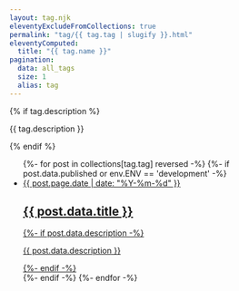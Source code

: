 ```yaml
---
layout: tag.njk
eleventyExcludeFromCollections: true
permalink: "tag/{{ tag.tag | slugify }}.html"
eleventyComputed:
  title: "{{ tag.name }}"
pagination:
  data: all_tags
  size: 1
  alias: tag
---
```


{% if tag.description %}
  <p>{{ tag.description }}</p>
{% endif %}

<ul class="posts">
  {%- for post in collections[tag.tag] reversed -%}
    {%- if post.data.published or env.ENV == 'development' -%}
      <li>
        <a href="{{ post.url }}">
          <time>{{ post.page.date | date: "%Y-%m-%d" }}</time>
          <h2>{{ post.data.title }}</h2>
          {%- if post.data.description -%}
            <p>{{ post.data.description }}</p>
          {%- endif -%}
        </a>
      </li>
    {%- endif -%}
  {%- endfor -%}
</ul>
